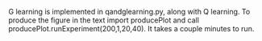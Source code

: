 G learning is implemented in qandglearning.py, along with Q learning. To produce the figure in the text import producePlot and call producePlot.runExperiment(200,1,20,40). It takes a couple minutes to run.
